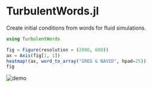 # TurbulentWords.jl

Create initial conditions from words for fluid simulations.

```julia
using TurbulentWords

fig = Figure(resolution = (2000, 600))
ax = Axis(fig[1, 1])
heatmap!(ax, word_to_array("GREG & NAVID", hpad=25))
fig
```

![demo](https://github.com/navidcy/TurbulentWords.jl/assets/7112768/850552df-a8dd-461f-941d-e9e65f6f8f26)
